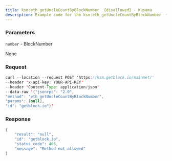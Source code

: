 ```yaml
---
title: ksm:eth_getUncleCountByBlockNumber  {disallowed} - Kusama
description: Example code for the ksm:eth_getUncleCountByBlockNumber  {disallowed} json-rpc method. Сomplete guide on how to use ksm:eth_getUncleCountByBlockNumber  {disallowed} json-rpc in GetBlock.io Web3 documentation.
---
```


### Parameters


`number` - BlockNumber

None

### Request

``` java
curl --location --request POST 'https://ksm.getblock.io/mainnet/' 
--header 'x-api-key: YOUR-API-KEY' 
--header 'Content-Type: application/json' 
--data-raw '{"jsonrpc": "2.0",
"method": "eth_getUncleCountByBlockNumber",
"params": [null],
"id": "getblock.io"}'
```

###  Response

``` java
{
    "result": "null",
    "id": "getblock.io",
    "status_code": 405,
    "message": "Method not allowed"
}
```

